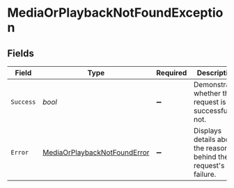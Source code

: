 # MediaOrPlaybackNotFoundException


## Fields

| Field                                                                               | Type                                                                                | Required                                                                            | Description                                                                         |
| ----------------------------------------------------------------------------------- | ----------------------------------------------------------------------------------- | ----------------------------------------------------------------------------------- | ----------------------------------------------------------------------------------- |
| `Success`                                                                           | *bool*                                                                              | :heavy_minus_sign:                                                                  | Demonstrates whether the request is successful or not.                              |
| `Error`                                                                             | [MediaOrPlaybackNotFoundError](../../Models/Errors/MediaOrPlaybackNotFoundError.md) | :heavy_minus_sign:                                                                  | Displays details about the reasons behind the request's failure.                    |